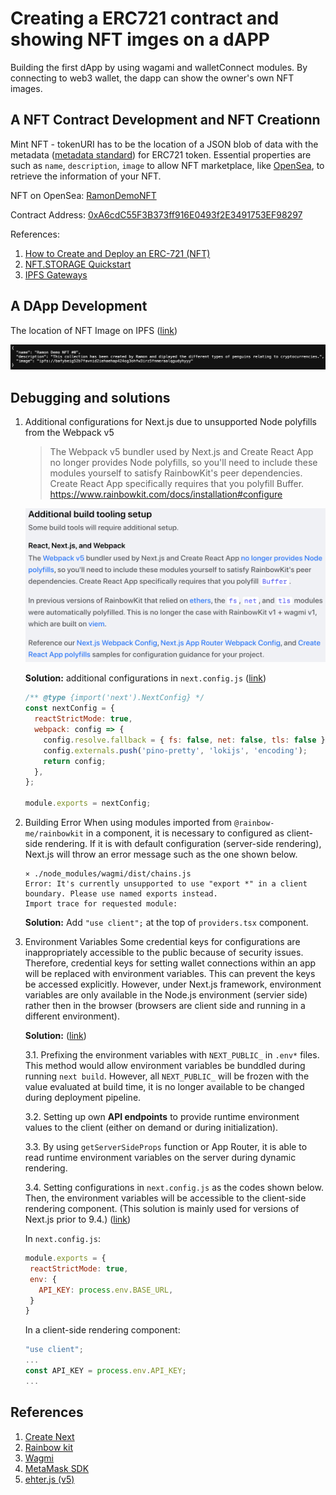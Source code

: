 # Creating a ERC721 contract and showing NFT imges on a dAPP

Building the first dApp by using wagami and walletConnect modules. By connecting to web3 wallet, the dapp can show the owner's own NFT images.

## A NFT Contract Development and NFT Creationn

Mint NFT - tokenURI has to be the location of a JSON blob of data with the metadata ([metadata standard](https://docs.opensea.io/docs/metadata-standards)) for ERC721 token. Essential properties are such as `name`, `description`, `image` to allow NFT marketplace, like [OpenSea], to retrieve the information of your NFT.

NFT on OpenSea: [RamonDemoNFT](https://testnets.opensea.io/collection/ramondemonft)

Contract Address: [0xA6cdC55F3B373ff916E0493f2E3491753EF98297](https://sepolia.etherscan.io/address/0xa6cdc55f3b373ff916e0493f2e3491753ef98297)

References:

1. [How to Create and Deploy an ERC-721 (NFT)]
2. [NFT.STORAGE Quickstart]
3. [IPFS Gateways]

## A DApp Development

The location of NFT Image on IPFS ([link](https://ipfs.io/ipfs/bafkreid3dpobfzozvgtuem4z7bsboz2n3dfb2t6leaq6rceggrqa5zq4u4))

![Alt text](./images/ipfs_url.png)

## Debugging and solutions

1. Additional configurations for Next.js due to unsupported Node polyfills from the Webpack v5

   > The Webpack v5 bundler used by Next.js and Create React App no longer provides Node polyfills, so you'll need to include these modules yourself to satisfy RainbowKit's peer dependencies. Create React App specifically requires that you polyfill Buffer.
   > https://www.rainbowkit.com/docs/installation#configure

   ![Alt text](./images/Debug1.png)

   **Solution:** additional configurations in `next.config.js` ([link](https://github.com/rainbow-me/rainbowkit/blob/main/examples/with-next-app/next.config.js))

   ```JavaScript
   /** @type {import('next').NextConfig} */
   const nextConfig = {
     reactStrictMode: true,
     webpack: config => {
       config.resolve.fallback = { fs: false, net: false, tls: false };
       config.externals.push('pino-pretty', 'lokijs', 'encoding');
       return config;
     },
   };

   module.exports = nextConfig;
   ```

2. Building Error
   When using modules imported from `@rainbow-me/rainbowkit` in a component, it is necessary to configured as client-side rendering. If it is with default configuration (server-side rendering), Next.js will throw an error message such as the one shown below.

   ```console
   ⨯ ./node_modules/wagmi/dist/chains.js
   Error: It's currently unsupported to use "export *" in a client boundary. Please use named exports instead.
   Import trace for requested module:
   ```

   **Solution:** Add `"use client";` at the top of `providers.tsx` component.

3. Environment Variables
   Some credential keys for configurations are inappropriately accessible to the public because of security issues. Therefore, credential keys for setting wallet connections within an app will be replaced with environment variables. This can prevent the keys be accessed explicitly. However, under Next.js framework, environment variables are only available in the Node.js environment (servier side) rather then in the browser (browsers are client side and running in a different environment).

   **Solution:** ([link](https://nextjs.org/docs/app/building-your-application/configuring/environment-variables))

   3.1. Prefixing the environment variables with `NEXT_PUBLIC_` in `.env*` files. This method would allow environment variables be bunddled during running `next build`. However, all `NEXT_PUBLIC_` will be frozen with the value evaluated at build time, it is no longer available to be changed during deployment pipeline.

   3.2. Setting up own **API endpoints** to provide runtime environment values to the client (either on demand or during initialization).

   3.3. By using `getServerSideProps` function or App Router, it is able to read runtime environment variables on the server during dynamic rendering.

   3.4. Setting configurations in `next.config.js` as the codes shown below. Then, the environment variables will be accessible to the client-side rendering component. (This solution is mainly used for versions of Next.js prior to 9.4.) ([link](https://levelup.gitconnected.com/next-js-environment-variables-are-undefined-lets-solve-the-problem-9c4e8ee4a689))

   In `next.config.js`:

   ```JavaScript
   module.exports = {
    reactStrictMode: true,
    env: {
      API_KEY: process.env.BASE_URL,
    }
   }
   ```

   In a client-side rendering component:

   ```JavaScript
   "use client";
   ...
   const API_KEY = process.env.API_KEY;
   ...
   ```

## References

1. [Create Next](https://nextjs.org/docs/pages/api-reference/create-next-app)
2. [Rainbow kit](https://www.rainbowkit.com/)
3. [Wagmi](https://wagmi.sh/)
4. [MetaMask SDK](https://metamask.io/sdk/)
5. [ehter.js (v5)](https://docs.ethers.org/v5/)

[OpenSea]: (https://testnets.opensea.io/) "OpenSea - NFT Marketplace"
[How to Create and Deploy an ERC-721 (NFT)]: (https://www.quicknode.com/guides/ethereum-development/nfts/how-to-create-and-deploy-an-erc-721-nft) "Create and Deploy ERC-721"
[NFT.STORAGE Quickstart]: (https://nft.storage/docs/quickstart/) "Quickstart for storing NFT"
[IPFS Gateways]: (https://docs.pinata.cloud/docs/ipfs-gateways) "IPFS Gateways"

